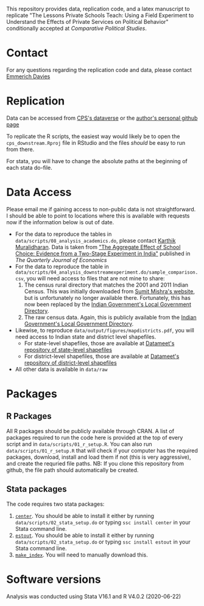 This repository provides data, replication code, and a latex manuscript to replicate "The Lessons Private Schools Teach: Using a Field Experiment to Understand the Effects of Private Services on Political Behavior" conditionally accepted at _Comparative Political Studies_.

# Contact
For any questions regarding the replication code and data, please contact [Emmerich Davies](mailto:emmerich.davies@gmail.com)

# Replication
Data can be accessed from [CPS's dataverse](https://doi.org/10.7910/DVN/TDUVCJ) or the [author's personal github page](https://github.com/eeemda/cps-downstream)

To replicate the R scripts, the easiest way would likely be to open the `cps_downstream.Rproj` file in RStudio and the files _should_ be easy to run from there.

For stata, you will have to change the absolute paths at the beginning of each stata do-file.

# Data Access
Please email me if gaining access to non-public data is not straightforward. I should be able to point to locations where this is available with requests now if the information below is out of date.

* For the data to reproduce the tables in `data/scripts/08_analysis_academics.do`, please contact [Karthik Muralidharan](mailto:kamurali@ucsd.edu). Data is taken from ["The Aggregate Effect of School Choice: Evidence from a Two-Stage Experiment in India"](https://doi.org/10.1093/qje/qjv013) published in _The Quarterly Journal of Economics_
* For the data to reproduce the table in `data/scripts/04_analysis_downstreamexperiment.do/sample_comparison.csv`, you will need access to files that are not mine to share:
    1. The census rural directory that matches the 2001 and 2011 Indian Census. This was initially downloaded from [Sumit Mishra's website](https://sumitrmishra.github.io/), but is unfortunately no longer available there. Fortunately, this has now been replaced by the [Indian Government's Local Government Directory](https://lgdirectory.gov.in/).
    2. The raw census data. Again, this is publicly available from the [Indian Government's Local Government Directory](https://lgdirectory.gov.in/).
* Likewise, to reproduce `data/output/figures/mapdistricts.pdf`, you will need access to Indian state and district level shapefiles.
    * For state-level shapefiles, those are available at [Datameet's repository of state-level shapefiles](http://projects.datameet.org/maps/states/)
    * For district-level shapefiles, those are available at [Datameet's repository of district-level shapefiles](http://projects.datameet.org/maps/districts/)
* All other data is available in `data/raw`

# Packages

## R Packages
All R packages should be publicly available through CRAN. A list of packages required to run the code here is provided at the top of every script and in `data/scripts/01_r_setup.R`. You can also run `data/scripts/01_r_setup.R` that will check if your computer has the required packages, download, install and load them if not (this is very aggressive), and create the requried file paths. NB: If you clone this repository from github, the file path should automatically be created.

## Stata packages
The code requires two stata packages:
1. [`center`](https://ideas.repec.org/c/boc/bocode/s444102.html). You should be able to install it either by running `data/scripts/02_stata_setup.do` or typing `ssc install center` in your Stata command line.
2. [`estout`](http://repec.org/bocode/e/estout/eststo.html). You should be able to install it either by running `data/scripts/02_stata_setup.do` or typing `ssc install estout` in your Stata command line.
2. [`make_index`](https://github.com/cdsamii/make_index). You will need to manually download this.

# Software versions
Analysis was conducted using Stata V16.1 and R V4.0.2 (2020-06-22)